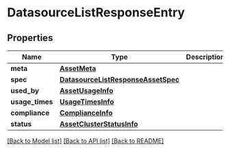 # DatasourceListResponseEntry

## Properties
Name | Type | Description | Notes
------------ | ------------- | ------------- | -------------
**meta** | [**AssetMeta**](AssetMeta.md) |  | 
**spec** | [**DatasourceListResponseAssetSpec**](DatasourceListResponseAssetSpec.md) |  | 
**used_by** | [**AssetUsageInfo**](AssetUsageInfo.md) |  | [optional] 
**usage_times** | [**UsageTimesInfo**](UsageTimesInfo.md) |  | [optional] 
**compliance** | [**ComplianceInfo**](ComplianceInfo.md) |  | [optional] 
**status** | [**AssetClusterStatusInfo**](AssetClusterStatusInfo.md) |  | [optional] 

[[Back to Model list]](../README.md#documentation-for-models) [[Back to API list]](../README.md#documentation-for-api-endpoints) [[Back to README]](../README.md)

